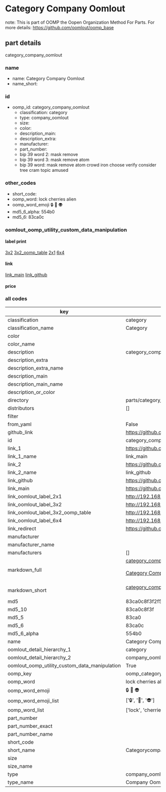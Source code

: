 # Category Company Oomlout  

note: This is part of OOMP the Oopen Organization Method For Parts. For more details: https://github.com/oomlout/oomp_base

##  part details
  



category_company_oomlout



### name
* name: Category Company Oomlout
* name_short: 
### id
* oomp_id: category_company_oomlout
  * classification: category
  * type: company_oomlout
  * size: 
  * color: 
  * description_main: 
  * description_extra: 
  * manufacturer: 
  * part_number: 
  * bip 39 word 2: mask remove
  * bip 39 word 3: mask remove atom
  * bip 39 word: mask remove atom crowd iron choose verify consider tree cram topic amused

### other_codes
* short_code: 
* oomp_word: lock cherries alien
* oomp_word_emoji :lock: :cherries: :alien:
* md5_6_alpha: 554b0
* md5_6: 83ca0c






### oomlout_oomp_utility_custom_data_manipulation
#### label print
[3x2](http://192.168.1.245:1112/?label=oomp%20554b0)
[3x2_oomp_table](http://192.168.1.108:1112/?label=oomp%20554b0)
[2x1](http://192.168.1.242:1112/?label=oomp%20554b0)
[6x4](http://192.168.1.55:1112/?label=oomp%20554b0)    

#### link

[link_main](https://github.com/oomlout/oomlout_oomp_version_1_messy/tree/main/parts/category_company_oomlout) [link_github](https://github.com/oomlout/oomlout_oomp_version_1_messy/tree/main/parts/category_company_oomlout)                             

#### price







### all codes 
| key | value |  
| --- | --- |  
| classification | category |  
| classification_name | Category |  
| color |  |  
| color_name |  |  
| description | category_company_oomlout |  
| description_extra |  |  
| description_extra_name |  |  
| description_main |  |  
| description_main_name |  |  
| description_or_color |   |  
| directory | parts/category_company_oomlout |  
| distributors | [] |  
| filter |  |  
| from_yaml | False |  
| github_link | https://github.com/oomlout/oomlout_oomp_part_src/tree/main/parts/category_company_oomlout |  
| id | category_company_oomlout |  
| link_1 | https://github.com/oomlout/oomlout_oomp_version_1_messy/tree/main/parts/category_company_oomlout |  
| link_1_name | link_main |  
| link_2 | https://github.com/oomlout/oomlout_oomp_version_1_messy/tree/main/parts/category_company_oomlout |  
| link_2_name | link_github |  
| link_github | https://github.com/oomlout/oomlout_oomp_version_1_messy/tree/main/parts/category_company_oomlout |  
| link_main | https://github.com/oomlout/oomlout_oomp_version_1_messy/tree/main/parts/category_company_oomlout |  
| link_oomlout_label_2x1 | http://192.168.1.242:1112/?label=oomp%20554b0 |  
| link_oomlout_label_3x2 | http://192.168.1.245:1112/?label=oomp%20554b0 |  
| link_oomlout_label_3x2_oomp_table | http://192.168.1.108:1112/?label=oomp%20554b0 |  
| link_oomlout_label_6x4 | http://192.168.1.55:1112/?label=oomp%20554b0 |  
| link_redirect | https://github.com/oomlout/oomlout_oomp_version_1_messy/tree/main/parts/category_company_oomlout |  
| manufacturer |  |  
| manufacturer_name |  |  
| manufacturers | [] |  
| markdown_full | [category_company_oomlout](none)<br>[](none)<br>[Category Company Oomlout](none)<br><br> |  
| markdown_short | [category_company_oomlout](none)<br><br> |  
| md5 | 83ca0c8f3f2f5e54a13b23441cad7c43 |  
| md5_10 | 83ca0c8f3f |  
| md5_5 | 83ca0 |  
| md5_6 | 83ca0c |  
| md5_6_alpha | 554b0 |  
| name | Category Company Oomlout |  
| oomlout_detail_hierarchy_1 | category |  
| oomlout_detail_hierarchy_2 | company_oomlout |  
| oomlout_oomp_utility_custom_data_manipulation | True |  
| oomp_key | oomp_category_company_oomlout |  
| oomp_word | lock cherries alien |  
| oomp_word_emoji | :lock: :cherries: :alien: |  
| oomp_word_emoji_list | [':lock:', ':cherries:', ':alien:'] |  
| oomp_word_list | ['lock', 'cherries', 'alien'] |  
| part_number |  |  
| part_number_exact |  |  
| part_number_name |  |  
| short_code |  |  
| short_name | Categorycompanyoomlout |  
| size |  |  
| size_name |  |  
| type | company_oomlout |  
| type_name | Company Oomlout |  
